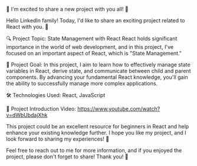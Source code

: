 🚀 I'm excited to share a new project with you all! 🚀

Hello LinkedIn family! Today, I'd like to share an exciting project related to React with you. 🌟

🔍 Project Topic: State Management with React
React holds significant importance in the world of web development, and in this project, I've focused on an important aspect of React, which is "State Management."

🎯 Project Goal: In this project, I aim to learn how to effectively manage state variables in React, derive state, and communicate between child and parent components. By advancing your fundamental React knowledge, you'll gain the ability to successfully manage more complex applications.

🛠️ Technologies Used: React, JavaScript

🎥 Project Introduction Video: https://www.youtube.com/watch?v=dWbUbdajXhk

This project could be an excellent resource for beginners in React and help enhance your existing knowledge further. I hope you like my project, and I look forward to sharing my experiences! 🌟

Feel free to reach out to me for more information, and if you enjoyed the project, please don't forget to share! Thank you! 🚀
